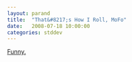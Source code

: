 ```yaml
---
layout: parand
title:  "That&#8217;s How I Roll, MoFo"
date:   2008-07-18 10:00:00
categories: stddev
---
```

[Funny.](/web/20101222045916/http://bigeyedeer.wordpress.com/2008/07/15/this-cartoon-wrote-a-sweary-word-on-your-toilet-wall/)
